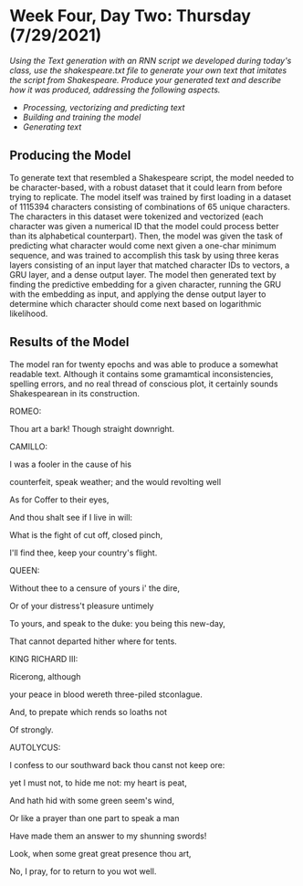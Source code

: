 # Week Four, Day Two: Thursday (7/29/2021)
*Using the Text generation with an RNN script we developed during today's class, use the shakespeare.txt file to generate your own text that imitates the script from Shakespeare. Produce your generated text and describe how it was produced, addressing the following aspects.*
- *Processing, vectorizing and predicting text*
- *Building and training the model*
- *Generating text* 

## Producing the Model
To generate text that resembled a Shakespeare script, the model needed to be character-based, with a robust dataset that it could learn from before trying to replicate. The model itself was trained by first loading in a dataset of 1115394 characters consisting of combinations of 65 unique characters. The characters in this dataset were tokenized and vectorized (each character was given a numerical ID that the model could process better than its alphabetical counterpart). Then, the model was given the task of predicting what character would come next given a one-char minimum sequence, and was trained to accomplish this task by using three keras layers consisting of an input layer that matched character IDs to vectors, a GRU layer, and a dense output layer. The model then generated text by finding the predictive embedding for a given character, running the GRU with the embedding as input, and applying the dense output layer to determine which character should come next based on logarithmic likelihood.

## Results of the Model
The model ran for twenty epochs and was able to produce a somewhat readable text. Although it contains some gramamtical inconsistencies, spelling errors, and no real thread of conscious plot, it certainly sounds Shakespearean in its construction. 

ROMEO:

Thou art a bark! Though straight downright. 


CAMILLO:

I was a fooler in the cause of his

counterfeit, speak weather; and the would revolting well

As for Coffer to their eyes,

And thou shalt see if I live in will:

What is the fight of cut off, closed pinch,

I'll find thee, keep your country's flight.


QUEEN:

Without thee to a censure of yours i' the dire,

Or of your distress't pleasure untimely

To yours, and speak to the duke: you being this new-day,

That cannot departed hither where for tents.


KING RICHARD III:

Ricerong, although

your peace in blood wereth three-piled stconlague.

And, to prepate which rends so loaths not

Of strongly.


AUTOLYCUS:

I confess to our southward back thou canst not keep ore:

yet I must not, to hide me not: my heart is peat,

And hath hid with some green seem's wind,

Or like a prayer than one part to speak a man

Have made them an answer to my shunning swords!

Look, when some great great presence thou art,

No, I pray, for to return to you wot well.
